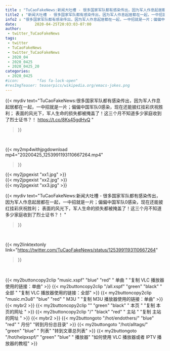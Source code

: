 ```yaml
---
title : "TuCaoFakeNews:新闻大吐槽 - 很多国家军队都有感染传出，因为军人作息起居都在一起，一中招就是一片；偏偏中国军队0感染，现在还能披红挂彩庆祝胜利；  表面的风光下，军人生命的损失都被掩盖了！这三个月不知道多少家庭收到了烈士证书？！ "
title2 : "新闻大吐槽 - 很多国家军队都有感染传出，因为军人作息起居都在一起，一中招就是一片；偏偏中国军队0感染，现在还能披红挂彩庆祝胜利；  表面的风光下，军人生命的损失都被掩盖了！这三个月不知道多少家庭收到了烈士证书？！ "
info2 : "很多国家军队都有感染传出，因为军人作息起居都在一起，一中招就是一片；偏偏中国军队0感染，现在还能披红挂彩庆祝胜利；  表面的风光下，军人生命的损失都被掩盖了！这三个月不知道多少家庭收到了烈士证书？！ https://t.co/8Ks45gdHyQ "
date:        2020-04-25T20:03:03-07:00
author:
 - twitter_TuCaoFakeNews
tags:
 - twitter
 - TuCaoFakeNews
 - twitter_TuCaoFakeNews
 - 2020_04
 - 2020_0425
 - 2020_0425_20
categories:
 - 2020_0425
#icon:        "fas fa-lock-open"
#resImgTeaser: teaserpics/wikipedia.org/emacs-jokes.png
---
```


{{< mydiv text="TuCaoFakeNews:很多国家军队都有感染传出，因为军人作息起居都在一起，一中招就是一片；偏偏中国军队0感染，现在还能披红挂彩庆祝胜利；  表面的风光下，军人生命的损失都被掩盖了！这三个月不知道多少家庭收到了烈士证书？！ https://t.co/8Ks45gdHyQ "
>}}
<br>


{{< my2mp4withjpgdownload mp4="20200425_1253991193110667264.mp4"
>}}

{{< my2jpgexist "xx1.jpg" >}}<br>
{{< my2jpgexist "xx2.jpg" >}}<br>
{{< my2jpgexist "xx3.jpg" >}}<br>



{{< mydiv text="TuCaoFakeNews:新闻大吐槽 - 很多国家军队都有感染传出，因为军人作息起居都在一起，一中招就是一片；偏偏中国军队0感染，现在还能披红挂彩庆祝胜利；  表面的风光下，军人生命的损失都被掩盖了！这三个月不知道多少家庭收到了烈士证书？！ "
>}}
<br>

{{< my2linktextonly link="https://twitter.com/TuCaoFakeNews/status/1253991193110667264"
>}}


<br>

{{< my2buttoncopy2clip "music.xspf"        "blue"   "red"    " 单曲 "  "复制 VLC 播放器使用的链接：单曲" >}} {{< my2buttoncopy2clip "/all.xspf"         "green"  "black"  " 全部 "  "复制 VLC 播放器使用的链接：全部" >}} {{< my2buttoncopy2clip "music.m3u8"        "blue"   "red"    " M3U  "    "复制 M3U 播放器使用的链接：单曲" >}} {{< mybr2 >}} {{< my2buttoncopy2clip ""                  "green"  "black"  " 本页 "    "复制 本页的网址 " >}} {{< my2buttoncopy2clip "/"                 "black"  "red"    " 主站 "    "复制 主站的网址 " >}} {{< mybr2 >}} {{< my2buttongoto      "/hot/endothers/"   "blue"   "red"    " 月份"   "转到月份总目录" >}} {{< my2buttongoto      "/hot/alltags/"     "green"  "blue"   " 列表"   "转到文章总列表" >}} {{< my2buttongoto      "/hot/helpxspf/"    "green"  "blue"   " 播放器" "如何使用 VLC 播放器或者 IPTV 播放器的教程" >}} 
